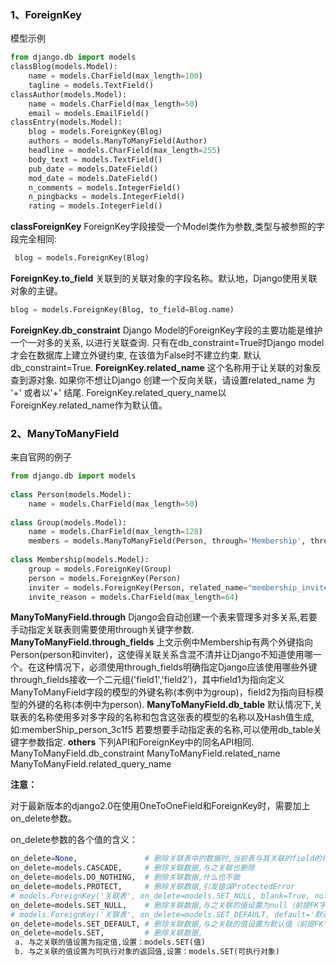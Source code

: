 ### 1、ForeignKey

模型示例

```python
from django.db import models
classBlog(models.Model):
    name = models.CharField(max_length=100)
    tagline = models.TextField()
classAuthor(models.Model):
    name = models.CharField(max_length=50)
    email = models.EmailField()
classEntry(models.Model):
    blog = models.ForeignKey(Blog)
    authors = models.ManyToManyField(Author)
    headline = models.CharField(max_length=255)
    body_text = models.TextField()
    pub_date = models.DateField()
    mod_date = models.DateField()
    n_comments = models.IntegerField()
    n_pingbacks = models.IntegerField()
    rating = models.IntegerField()
```

**classForeignKey**
ForeignKey字段接受一个Model类作为参数,类型与被参照的字段完全相同:

```python
 blog = models.ForeignKey(Blog)
```

**ForeignKey.to_field**
关联到的关联对象的字段名称。默认地，Django使用关联对象的主键。

```python
blog = models.ForeignKey(Blog, to_field=Blog.name)
```

**ForeignKey.db_constraint**
Django Model的ForeignKey字段的主要功能是维护一个一对多的关系, 以进行关联查询.
只有在db_constraint=True时Django model才会在数据库上建立外键约束, 在该值为False时不建立约束.
默认db_constraint=True.
**ForeignKey.related_name**
这个名称用于让关联的对象反查到源对象.
如果你不想让Django 创建一个反向关联，请设置related_name 为 '+' 或者以'+' 结尾.
ForeignKey.related_query_name以ForeignKey.related_name作为默认值。

### 2、ManyToManyField

来自官网的例子

```python
from django.db import models
 
class Person(models.Model):
    name = models.CharField(max_length=50)
 
class Group(models.Model):
    name = models.CharField(max_length=128)
    members = models.ManyToManyField(Person, through='Membership', through_fields=('group', 'person'))
 
class Membership(models.Model):
    group = models.ForeignKey(Group)
    person = models.ForeignKey(Person)
    inviter = models.ForeignKey(Person, related_name="membership_invites")
    invite_reason = models.CharField(max_length=64)
```

**ManyToManyField.through**
Django会自动创建一个表来管理多对多关系,若要手动指定关联表则需要使用through关键字参数.
**ManyToManyField.through_fields**
上文示例中Membership有两个外键指向Person(person和inviter)，这使得关联关系含混不清并让Django不知道使用哪一个。在这种情况下，必须使用through_fields明确指定Django应该使用哪些外键
through_fields接收一个二元组('field1','field2')，其中field1为指向定义ManyToManyField字段的模型的外键名称(本例中为group)，field2为指向目标模型的外键的名称(本例中为person).
**ManyToManyField.db_table**
默认情况下,关联表的名称使用多对多字段的名称和包含这张表的模型的名称以及Hash值生成,如:memberShip_person_3c1f5
若要想要手动指定表的名称,可以使用db_table关键字参数指定.
**others**
下列API和ForeignKey中的同名API相同.
ManyToManyField.db_constraint
ManyToManyField.related_name
ManyToManyField.related_query_name

**注意：**

对于最新版本的django2.0在使用OneToOneField和ForeignKey时，需要加上on_delete参数。

on_delete参数的各个值的含义：

```python
on_delete=None,               # 删除关联表中的数据时,当前表与其关联的field的行为
on_delete=models.CASCADE,     # 删除关联数据,与之关联也删除
on_delete=models.DO_NOTHING,  # 删除关联数据,什么也不做
on_delete=models.PROTECT,     # 删除关联数据,引发错误ProtectedError
# models.ForeignKey('关联表', on_delete=models.SET_NULL, blank=True, null=True)
on_delete=models.SET_NULL,    # 删除关联数据,与之关联的值设置为null（前提FK字段需要设置为可空,一对一同理）
# models.ForeignKey('关联表', on_delete=models.SET_DEFAULT, default='默认值')
on_delete=models.SET_DEFAULT, # 删除关联数据,与之关联的值设置为默认值（前提FK字段需要设置默认值,一对一同理）
on_delete=models.SET,         # 删除关联数据,
 a. 与之关联的值设置为指定值,设置：models.SET(值)
 b. 与之关联的值设置为可执行对象的返回值,设置：models.SET(可执行对象)
```
